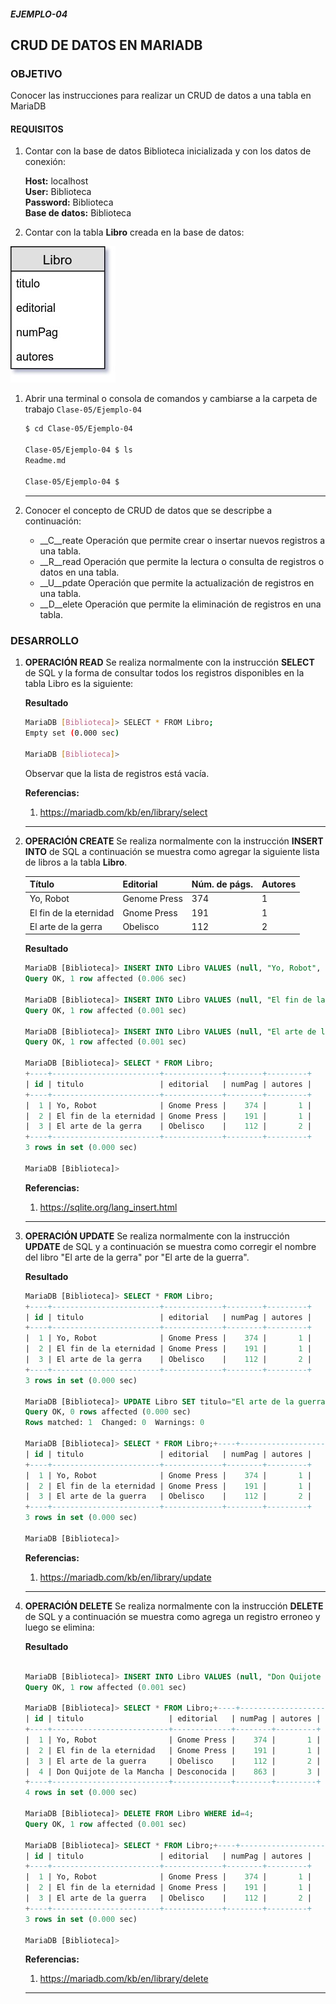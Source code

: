 ##### EJEMPLO-04
## CRUD DE DATOS EN MARIADB

### OBJETIVO
Conocer las instrucciones para realizar un CRUD de datos a una tabla en MariaDB

#### REQUISITOS
1. Contar con la base de datos Biblioteca inicializada y con los datos de conexión:

   __Host:__ localhost \
   __User:__ Biblioteca \
   __Password:__ Biblioteca \
   __Base de datos:__ Biblioteca

1. Contar con la tabla __Libro__ creada en la base de datos:

  ![Tabla Libro](assets/tabla-libro.jpg)

1. Abrir una terminal o consola de comandos y cambiarse a la carpeta de trabajo `Clase-05/Ejemplo-04`

   ```sh
   $ cd Clase-05/Ejemplo-04

   Clase-05/Ejemplo-04 $ ls
   Readme.md

   Clase-05/Ejemplo-04 $
   ```
   ***

1. Conocer el concepto de CRUD de datos que se descripbe a continuación:

   - __C__reate Operación que permite crear o insertar nuevos registros a una tabla.
   - __R__read  Operación que permite la lectura o consulta de registros o datos en una tabla.
   - __U__pdate Operación que permite la actualización de registros en una tabla.
   - __D__elete Operación que permite la eliminación de registros en una tabla.

### DESARROLLO
1. __OPERACIÓN READ__ Se realiza normalmente con la instrucción __SELECT__ de SQL y la forma de consultar todos los registros disponibles en la tabla Libro es la siguiente:

   __Resultado__

   ```bash
   MariaDB [Biblioteca]> SELECT * FROM Libro;
   Empty set (0.000 sec)

   MariaDB [Biblioteca]>
   ```
   Observar que la lista de registros está vacía.

   __Referencias:__
   1. https://mariadb.com/kb/en/library/select
   ***


2. __OPERACIÓN CREATE__ Se realiza normalmente con la instrucción __INSERT INTO__ de SQL a continuación se muestra como agregar la siguiente lista de libros a la tabla __Libro__.

   | Título | Editorial | Núm. de págs. | Autores |
   | ------ | --------- | ------------- | ------- |
   | Yo, Robot | Genome Press | 374 | 1 |
   | El fin de la eternidad | Gnome Press | 191 | 1 |
   | El arte de la gerra | Obelisco | 112 | 2 |

   __Resultado__

   ```sql
   MariaDB [Biblioteca]> INSERT INTO Libro VALUES (null, "Yo, Robot", "Gnome Press", 374, 1);
   Query OK, 1 row affected (0.006 sec)

   MariaDB [Biblioteca]> INSERT INTO Libro VALUES (null, "El fin de la eternidad", "Gnome Press", 191, 1);
   Query OK, 1 row affected (0.001 sec)

   MariaDB [Biblioteca]> INSERT INTO Libro VALUES (null, "El arte de la guerra", "Obelisco", 112, 2);
   Query OK, 1 row affected (0.001 sec)

   MariaDB [Biblioteca]> SELECT * FROM Libro;
   +----+------------------------+-------------+--------+---------+
   | id | titulo                 | editorial   | numPag | autores |
   +----+------------------------+-------------+--------+---------+
   |  1 | Yo, Robot              | Gnome Press |    374 |       1 |
   |  2 | El fin de la eternidad | Gnome Press |    191 |       1 |
   |  3 | El arte de la gerra    | Obelisco    |    112 |       2 |
   +----+------------------------+-------------+--------+---------+
   3 rows in set (0.000 sec)

   MariaDB [Biblioteca]>

   ```

   __Referencias:__
   1. https://sqlite.org/lang_insert.html
   ***


3. __OPERACIÓN UPDATE__ Se realiza normalmente con la instrucción __UPDATE__ de SQL y a continuación se muestra como corregir el nombre del libro "El arte de la gerra" por "El arte de la guerra".

   __Resultado__

   ```sql
   MariaDB [Biblioteca]> SELECT * FROM Libro;
   +----+------------------------+-------------+--------+---------+
   | id | titulo                 | editorial   | numPag | autores |
   +----+------------------------+-------------+--------+---------+
   |  1 | Yo, Robot              | Gnome Press |    374 |       1 |
   |  2 | El fin de la eternidad | Gnome Press |    191 |       1 |
   |  3 | El arte de la gerra    | Obelisco    |    112 |       2 |
   +----+------------------------+-------------+--------+---------+
   3 rows in set (0.000 sec)

   MariaDB [Biblioteca]> UPDATE Libro SET titulo="El arte de la guerra" WHERE id=3;
   Query OK, 0 rows affected (0.000 sec)
   Rows matched: 1  Changed: 0  Warnings: 0

   MariaDB [Biblioteca]> SELECT * FROM Libro;+----+------------------------+-------------+--------+---------+
   | id | titulo                 | editorial   | numPag | autores |
   +----+------------------------+-------------+--------+---------+
   |  1 | Yo, Robot              | Gnome Press |    374 |       1 |
   |  2 | El fin de la eternidad | Gnome Press |    191 |       1 |
   |  3 | El arte de la guerra   | Obelisco    |    112 |       2 |
   +----+------------------------+-------------+--------+---------+
   3 rows in set (0.000 sec)

   MariaDB [Biblioteca]>
   ```

   __Referencias:__
   1. https://mariadb.com/kb/en/library/update
   ***


3. __OPERACIÓN DELETE__ Se realiza normalmente con la instrucción __DELETE__ de SQL y a continuación se muestra como agrega un registro erroneo y luego se elimina:

   __Resultado__

   ```sql

   MariaDB [Biblioteca]> INSERT INTO Libro VALUES (null, "Don Quijote de la Mancha", "Desconocida", 863, 3);
   Query OK, 1 row affected (0.001 sec)

   MariaDB [Biblioteca]> SELECT * FROM Libro;+----+--------------------------+-------------+--------+---------+
   | id | titulo                   | editorial   | numPag | autores |
   +----+--------------------------+-------------+--------+---------+
   |  1 | Yo, Robot                | Gnome Press |    374 |       1 |
   |  2 | El fin de la eternidad   | Gnome Press |    191 |       1 |
   |  3 | El arte de la guerra     | Obelisco    |    112 |       2 |
   |  4 | Don Quijote de la Mancha | Desconocida |    863 |       3 |
   +----+--------------------------+-------------+--------+---------+
   4 rows in set (0.000 sec)

   MariaDB [Biblioteca]> DELETE FROM Libro WHERE id=4;
   Query OK, 1 row affected (0.001 sec)

   MariaDB [Biblioteca]> SELECT * FROM Libro;+----+------------------------+-------------+--------+---------+
   | id | titulo                 | editorial   | numPag | autores |
   +----+------------------------+-------------+--------+---------+
   |  1 | Yo, Robot              | Gnome Press |    374 |       1 |
   |  2 | El fin de la eternidad | Gnome Press |    191 |       1 |
   |  3 | El arte de la guerra   | Obelisco    |    112 |       2 |
   +----+------------------------+-------------+--------+---------+
   3 rows in set (0.000 sec)

   MariaDB [Biblioteca]>
   ```

   __Referencias:__
   1. https://mariadb.com/kb/en/library/delete
   ***
